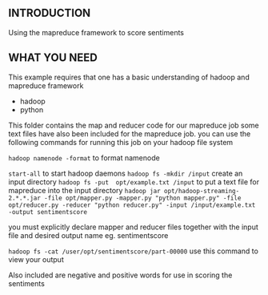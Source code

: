 ## INTRODUCTION
Using the mapreduce framework to score sentiments
## WHAT YOU NEED
This example requires that one has a basic understanding of hadoop and mapreduce framework
* hadoop
* python


This folder contains the map and reducer code for our mapreduce job
some text files have also been included for the mapreduce job.
you can use the following commands  for running this job on your hadoop file system

`hadoop namenode -format` to format namenode

`start-all`  to start hadoop daemons
`hadoop fs -mkdir /input` create an input directory
`hadoop fs -put  opt/example.txt /input` to put  a text file for mapreduce into the input directory
`hadoop jar opt/hadoop-streaming-2.*.*.jar -file opt/mapper.py -mapper.py "python mapper.py" -file opt/reducer.py -reducer "python reducer.py" -input /input/example.txt -output sentimentscore`

you must explicitly declare mapper and reducer files together with the input file and desired output name eg. sentimentscore

`hadoop fs -cat /user/opt/sentimentscore/part-00000` use this command to view your output

Also included are negative and positive words for use in scoring the sentiments

